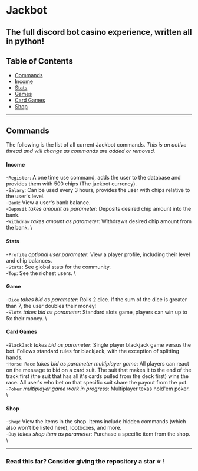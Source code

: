# Jackbot
The full discord bot casino experience, written all in python!
---

## Table of Contents
- [Commands](#commands)
 - [Income](#income)
 - [Stats](#stats)
 - [Games](#stats)
 - [Card Games](#card-games)
 - [Shop](#shop)
---
## Commands
The following is the list of all current Jackbot commands. *This is an active thread and will change as commands are added or removed.*
#### Income
-`Register`: A one time use command, adds the user to the database and provides them with 500 chips (The jackbot currency). \
-`Salary`: Can be used every 3 hours, provides the user with chips relative to the user's level. \
-`Bank`: View a user's bank balance. \
-`Deposit` *takes amount as parameter*: Deposits desired chip amount into the bank. \
-`Withdraw` *takes amount as parameter*: Withdraws desired chip amount from the bank. \

#### Stats
-`Profile` *optional user parameter*: View a player profile, including their level and chip balances. \
-`Stats`: See global stats for the community. \
-`Top`: See the richest users. \

#### Game
-`Dice` *takes bid as parameter*: Rolls 2 dice. If the sum of the dice is greater than 7, the user doubles their money! \
-`Slots` *takes bid as parameter*: Standard slots game, players can win up to 5x their money. \

#### Card Games
-`BlackJack` *takes bid as parameter*: Single player blackjack game versus the bot. Follows standard rules for blackjack, with the exception of splitting hands. \
-`Horse Race` *takes bid as parameter* *multiplayer game*: All players can react on the message to bid on a card suit. The suit that makes it to the end of the track first (the suit that has all it's cards pulled from the deck first) wins the race. All user's who bet on that specific suit share the payout from the pot. \
-`Poker` *multiplayer game* *work in progress*: Multiplayer texas hold'em poker. \

#### Shop
-`Shop`: View the items in the shop. Items include hidden commands (which also won't be listed here), lootboxes, and more. \
-`Buy` *takes shop item as parameter*: Purchase a specific item from the shop. \

---
### Read this far? Consider giving the repository a star ⭐ !